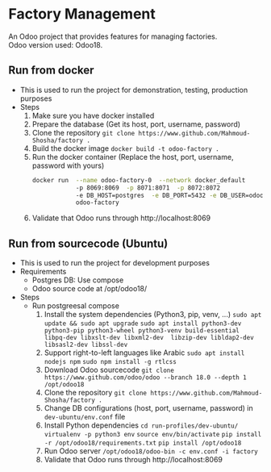 
# Factory Management  
  
An Odoo project that provides features for managing factories.  
Odoo version used: Odoo18.
  
## Run from docker  
- This is used to run the project for demonstration, testing, production purposes  
- Steps  
	1. Make sure you have docker installed
	2. Prepare the database (Get its host, port, username, password)
	3. Clone the repository
	```git clone https://www.github.com/Mahmoud-Shosha/factory .```
	4. Build the docker image ```docker build -t odoo-factory .```
	5. Run the docker container
		(Replace the host, port, username, password with yours)
		```bash
		docker run  --name odoo-factory-0  --network docker_default  
		            -p 8069:8069  -p 8071:8071  -p 8072:8072  
		            -e DB_HOST=postgres  -e DB_PORT=5432 -e DB_USER=odoo  -e DB_PASSWORD=odoo   	   
		            odoo-factory
	6. Validate that Odoo runs through http://localhost:8069
  
## Run from sourcecode  (Ubuntu)
- This is used to run the project for development purposes  
- Requirements
  - Postgres DB: Use compose
  - Odoo source code at /opt/odoo18/
- Steps  
  - Run postgreesal compose
      1. Install the system dependencies (Python3, pip, venv, ...)
      ```sudo apt update && sudo apt upgrade```
      ```sudo apt install python3-dev python3-pip python3-wheel python3-venv build-essential libpq-dev libxslt-dev libxml2-dev  libzip-dev libldap2-dev libsasl2-dev libssl-dev ```
      2. Support right-to-left languages like Arabic
      ```sudo apt install nodejs npm```
      ```sudo npm install -g rtlcss```
      3. Download Odoo sourcecode
      ```git clone https://www.github.com/odoo/odoo --branch 18.0 --depth 1 /opt/odoo18```
      4. Clone the repository
      ```git clone https://www.github.com/Mahmoud-Shosha/factory .```
      5. Change DB configurations (host, port, username, password) in ```dev-ubuntu/env.conf``` file
      6. Install Python dependencies
        ```cd run-profiles/dev-ubuntu/```
      ```virtualenv -p python3 env```
      ```source env/bin/activate```
      ```pip install -r /opt/odoo18/requirements.txt```
      ```pip install /opt/odoo18```
      7. Run Odoo server
      ```/opt/odoo18/odoo-bin -c env.conf -i factory```
      8. Validate that Odoo runs through http://localhost:8069


